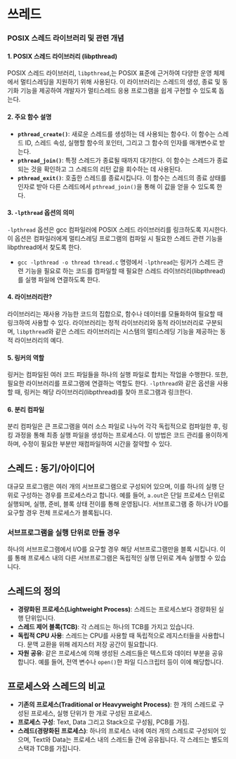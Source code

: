 # 쓰레드

### POSIX 스레드 라이브러리 및 관련 개념

#### 1. POSIX 스레드 라이브러리 (libpthread)

POSIX 스레드 라이브러리, `libpthread`,는 POSIX 표준에 근거하여 다양한 운영 체제에서 멀티스레딩을 지원하기 위해 사용된다. 이 라이브러리는 스레드의 생성, 종료 및 동기화 기능을 제공하여 개발자가 멀티스레드 응용 프로그램을 쉽게 구현할 수 있도록 돕는다.

#### 2. 주요 함수 설명

- **`pthread_create()`**: 새로운 스레드를 생성하는 데 사용되는 함수다. 이 함수는 스레드 ID, 스레드 속성, 실행할 함수의 포인터, 그리고 그 함수의 인자를 매개변수로 받는다.
- **`pthread_join()`**: 특정 스레드가 종료될 때까지 대기한다. 이 함수는 스레드가 종료되는 것을 확인하고 그 스레드의 리턴 값을 회수하는 데 사용된다.
- **`pthread_exit()`**: 호출한 스레드를 종료시킵니다. 이 함수는 스레드의 종료 상태를 인자로 받아 다른 스레드에서 `pthread_join()`을 통해 이 값을 얻을 수 있도록 한다.

#### 3. `-lpthread` 옵션의 의미

`-lpthread` 옵션은 gcc 컴파일러에 POSIX 스레드 라이브러리를 링크하도록 지시한다. 이 옵션은 컴파일러에게 멀티스레딩 프로그램의 컴파일 시 필요한 스레드 관련 기능을 libpthread에서 찾도록 한다.
- `gcc -lpthread -o thread thread.c` 명령에서 `-lpthread`는 링커가 스레드 관련 기능을 필요로 하는 코드를 컴파일할 때 필요한 스레드 라이브러리(libpthread)를 실행 파일에 연결하도록 한다.

#### 4. 라이브러리란?

라이브러리는 재사용 가능한 코드의 집합으로, 함수나 데이터를 모듈화하여 필요할 때 링크하여 사용할 수 있다. 라이브러리는 정적 라이브러리와 동적 라이브러리로 구분되며, `libpthread`와 같은 스레드 라이브러리는 시스템의 멀티스레딩 기능을 제공하는 동적 라이브러리의 예다.

#### 5. 링커의 역할

링커는 컴파일된 여러 코드 파일들을 하나의 실행 파일로 합치는 작업을 수행한다. 또한, 필요한 라이브러리를 프로그램에 연결하는 역할도 한다. `-lpthread`와 같은 옵션을 사용할 때, 링커는 해당 라이브러리(libpthread)를 찾아 프로그램과 링크한다.

#### 6. 분리 컴파일
분리 컴파일은 큰 프로그램을 여러 소스 파일로 나누어 각각 독립적으로 컴파일한 후, 링킹 과정을 통해 최종 실행 파일을 생성하는 프로세스다. 이 방법은 코드 관리를 용이하게 하며, 수정이 필요한 부분만 재컴파일하여 시간을 절약할 수 있다.


## 스레드 : 동기/아이디어

대규모 프로그램은 여러 개의 서브프로그램으로 구성되어 있으며, 이를 하나의 실행 단위로 구성하는 경우를 프로세스라고 합니다. 예를 들어, `a.out`은 단일 프로세스 단위로 실행되며, 실행, 준비, 블록 상태 전이를 통해 운영됩니다. 서브프로그램 중 하나가 I/O를 요구할 경우 전체 프로세스가 블록됩니다.

### 서브프로그램을 실행 단위로 만들 경우

하나의 서브프로그램에서 I/O를 요구할 경우 해당 서브프로그램만을 블록 시킵니다. 이를 통해 프로세스 내의 다른 서브프로그램은 독립적인 실행 단위로 계속 실행할 수 있습니다.

## 스레드의 정의

- **경량화된 프로세스(Lightweight Process)**: 스레드는 프로세스보다 경량화된 실행 단위입니다.
- **스레드 제어 블록(TCB)**: 각 스레드는 하나의 TCB를 가지고 있습니다.
- **독립적 CPU 사용**: 스레드는 CPU를 사용할 때 독립적으로 레지스터들을 사용합니다. 문맥 교환을 위해 레지스터 저장 공간이 필요합니다.
- **자원 공유**: 같은 프로세스에 의해 생성된 스레드들은 텍스트와 데이터 부분을 공유합니다. 예를 들어, 전역 변수나 `open()`한 파일 디스크립터 등이 이에 해당합니다.

## 프로세스와 스레드의 비교

- **기존의 프로세스(Traditional or Heavyweight Process)**: 한 개의 스레드로 구성된 프로세스, 실행 단위가 한 개로 구성된 프로세스.
- **프로세스 구성**: Text, Data 그리고 Stack으로 구성됨, PCB를 가짐.
- **스레드(경량화된 프로세스)**: 하나의 프로세스 내에 여러 개의 스레드로 구성되어 있으며, Text와 Data는 프로세스 내의 스레드들 간에 공유됩니다. 각 스레드는 별도의 스택과 TCB를 가집니다.
